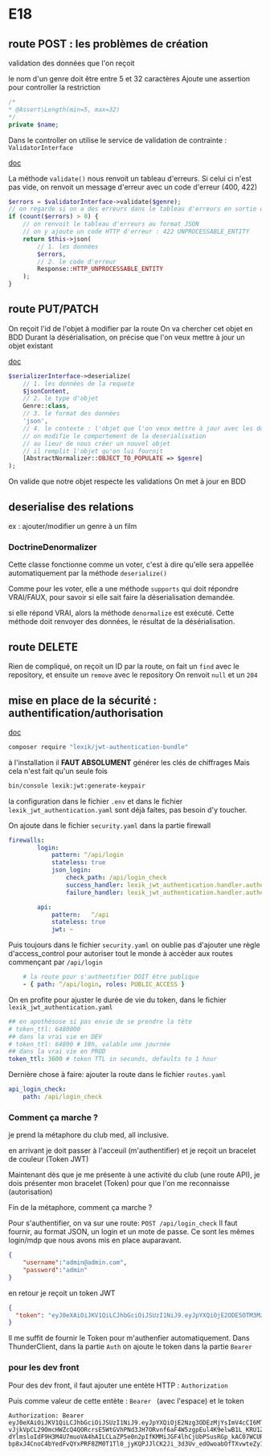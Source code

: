 # E18

## route POST : les problèmes de création

validation des données que l'on reçoit

le nom d'un genre doit être entre 5 et 32 caractères
Ajoute une assertion pour controller la restriction

```php
/*
* @Assert\Length(min=5, max=32)
*/
private $name;
```

Dans le controller on utilise le service de validation de contrainte : `ValidatorInterface`

[doc](https://symfony.com/doc/current/validation.html#using-the-validator-service)

La méthode `validate()` nous renvoit un tableau d'erreurs.
Si celui ci n'est pas vide, on renvoit un message d'erreur avec un code d'erreur (400, 422)

```php
$errors = $validatorInterface->validate($genre);
// on regarde si on a des erreurs dans le tableau d'erreurs en sortie de la validation
if (count($errors) > 0) {
    // on renvoit le tableau d'erreurs au format JSON
    // on y ajoute un code HTTP d'erreur : 422 UNPROCESSABLE_ENTITY
    return $this->json(
        // 1. les données
        $errors,
        // 2. le code d'erreur
        Response::HTTP_UNPROCESSABLE_ENTITY
    );
}
```

## route PUT/PATCH

On reçoit l'id de l'objet à modifier par la route
On va chercher cet objet en BDD
Durant la désérialisation, on précise que l'on veux mettre à jour un objet existant

[doc](https://symfony.com/doc/current/components/serializer.html#deserializing-an-object)

```php
$serializerInterface->deserialize(
    // 1. les données de la requete
    $jsonContent, 
    // 2. le type d'objet
    Genre::class,
    // 3. le format des données
    'json',
    // 4. le contexte : l'objet que l'on veux mettre à jour avec les données
    // on modifie le comportement de la deserialisation
    // au lieur de nous créer un nouvel objet
    // il remplit l'objet qu'on lui fournit
    [AbstractNormalizer::OBJECT_TO_POPULATE => $genre]
);
```

On valide que notre objet respecte les validations
On met à jour en BDD

## deserialise des relations

ex : ajouter/modifier un genre à un film

### DoctrineDenormalizer

Cette classe fonctionne comme un voter, c'est à dire qu'elle sera appellée automatiquement par la méthode `deserialize()`

Comme pour les voter, elle a une méthode `supports` qui doit répondre VRAI/FAUX, pour savoir si elle sait faire la déserialisation demandée.

si elle répond VRAI, alors la méthode `denormalize` est exécuté.
Cette méthode doit renvoyer des données, le résultat de la désérialisation.

## route DELETE

Rien de compliqué, on reçoit un ID par la route, on fait un `find` avec le repository, et ensuite un `remove` avec le repository
On renvoit `null` et un `204`

## mise en place de la sécurité : authentification/authorisation

[doc](https://symfony.com/bundles/LexikJWTAuthenticationBundle/current/index.html)

```bash
composer require "lexik/jwt-authentication-bundle"
```

à l'installation il **FAUT ABSOLUMENT** générer les clés de chiffrages
Mais cela n'est fait qu'un seule fois

```bash
bin/console lexik:jwt:generate-keypair
```

la configuration dans le fichier `.env`  et dans le fichier `lexik_jwt_authentication.yaml` sont déjà faites, pas besoin d'y toucher.

On ajoute dans le fichier `security.yaml` dans la partie firewall

```yaml
firewalls:
        login:
            pattern: ^/api/login
            stateless: true
            json_login:
                check_path: /api/login_check
                success_handler: lexik_jwt_authentication.handler.authentication_success
                failure_handler: lexik_jwt_authentication.handler.authentication_failure

        api:
            pattern:   ^/api
            stateless: true
            jwt: ~

```

Puis toujours dans le fichier  `security.yaml` on oublie pas d'ajouter une règle d'access_control pour autoriser tout le monde à accèder aux routes commençant par `/api/login`

```yaml
    # la route pour s'authentifier DOIT être publique
    - { path: ^/api/login, roles: PUBLIC_ACCESS }
```

On en profite pour ajuster le durée de vie du token, dans le fichier `lexik_jwt_authentication.yaml`

```yaml
## en apothésose si pas envie de se prendre la tête
# token_ttl: 6480000 
## dans la vrai vie en DEV
# token_ttl: 64800 # 18h, valable une journée 
## dans la vrai vie en PROD
token_ttl: 3600 # token TTL in seconds, defaults to 1 hour
```

Dernière chose à faire: ajouter la route dans le fichier `routes.yaml`

```yaml
api_login_check:
    path: /api/login_check
```

### Comment ça marche ?

je prend la métaphore du club med, all inclusive.

en arrivant je doit passer à l'acceuil (m'authentifier) et je reçoit un bracelet de couleur (Token JWT)

Maintenant dès que je me présente à une activité du club (une route API), je dois présenter mon bracelet (Token) pour que l'on me reconnaisse (autorisation)

Fin de la métaphore, comment ça marche ?

Pour s'authentifier, on va sur une route: `POST /api/login_check`
Il faut fournir, au format JSON, un login et un mote de passe.
Ce sont les mêmes login/mdp que nous avons mis en place auparavant.

```json
{
    "username":"admin@admin.com",
    "password":"admin"
}
```

en retour je reçoit un token JWT

```json
{
  "token": "eyJ0eXAiOiJKV1QiLCJhbGciOiJSUzI1NiJ9.eyJpYXQiOjE2ODE5OTM3MzcsImV4cCI6MTY4MTk5NzMzNywicm9sZXMiOlsiUk9MRV9BRE1JTiJdLCJ1c2VybmFtZSI6ImFkbWluQGFkbWluLmNvbSJ9.gHqrBUIciMSvTeP8KlR6ovwiceLqfTBDL1iZ5cLYX1WueecXeHsmKCdxpGgDuOcOlcEgYQCNJL4uAfRbzfhlKofaqruFAkNX2Qz_OX36I2WPm50VhTuhXmyB2A4N2B1YJyC0A5iKKuquhvpvgvjfJqWKRaoL7M6xdk-FkVRq7urLb5pwWdy26i04vOJFrNV29uRmG7o3NJWPGsXd-X9hblu2yX5-8ibZiO50ja4OW-SdLP0o-E3QQyU5kdkSdplbK8nN7dDYqjT4rADI8LUip-rD4zYAPYfm2jyZa55sxWhilG9LgKDY2syHrJ_QZaFnph54_FD-NyUWfUFnbnT0Rw"
}
```

Il me suffit de fournir le Token pour m'authenfier automatiquement.
Dans ThunderClient, dans la partie `Auth` on ajoute le token dans la partie `Bearer`

### pour les dev front

Pour des dev front, il faut ajouter une entète HTTP : `Authorization`

Puis comme valeur de cette entète : `Bearer ` (avec l'espace) et le token

```text
Authorization: Bearer eyJ0eXAiOiJKV1QiLCJhbGciOiJSUzI1NiJ9.eyJpYXQiOjE2Nzg3ODEzMjYsImV4cCI6MTY3ODg0NjEyNiwicm9sZXMiOlsiUk9MRV9BRE1JTiJdLCJ1c2VybmFtZSI6ImFkbWluQGFkbWluLmNvbSJ9.uQPOKIxoi9Eu58RC82tpsaeCZyooEsUHgyugZmkiHiSKM5A5-vJjkVpCL29OmcHWZcQ4QORcrsE5WtGVhPNd3JH7ORvnf6aF4W5zgpEul4K9elwB1L_KRU1ZMP2u7r-dYlmsloIdF9H3M4U7muoVA4hAILCLaZP5e0n2pIfKMMiJGF4lhCjUbPSusRGp_kAC07WCURwqzMwfefSXLNSUg7YSv-bp8xJ4CnoC4bYedFvQYxPRF8ZM0T1Tl0_jyKQPJJlCK2Ji_3d3Uv_edOwoabOfTXvwteZy10c00Q_tg0xiN6zTPddfWiAC_vnRaAsReRxuhOzmKaaRi1fQCWzjEw
```
